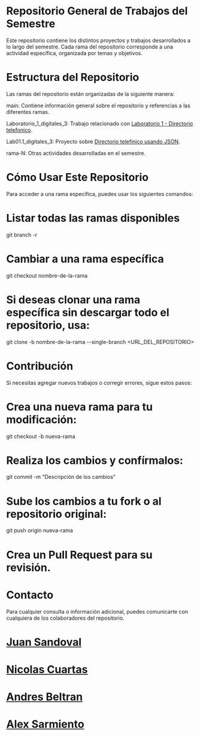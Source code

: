 # Repositorio General de Trabajos del Semestre

Este repositorio contiene los distintos proyectos y trabajos desarrollados a lo largo del semestre. Cada rama del repositorio corresponde a una actividad específica, organizada por temas y objetivos.

# Estructura del Repositorio

Las ramas del repositorio están organizadas de la siguiente manera:

main: Contiene información general sobre el repositorio y referencias a las diferentes ramas.

Laboratorio_1_digitales_3: Trabajo relacionado con [Laboratorio 1 - Directorio telefonico](https://github.com/juandsandoval8/Digitales_3_laboratorios_ECCI/tree/Laboratorio_1_digitales_3).

Lab01.1_digitales_3: Proyecto sobre [Directorio telefinico usando JSON](https://github.com/juandsandoval8/Digitales_3_laboratorios_ECCI/tree/lab01.1).

rama-N: Otras actividades desarrolladas en el semestre.

# Cómo Usar Este Repositorio

Para acceder a una rama específica, puedes usar los siguientes comandos:

# Listar todas las ramas disponibles
git branch -r

# Cambiar a una rama específica
git checkout nombre-de-la-rama

# Si deseas clonar una rama específica sin descargar todo el repositorio, usa:

git clone -b nombre-de-la-rama --single-branch <URL_DEL_REPOSITORIO>

# Contribución

Si necesitas agregar nuevos trabajos o corregir errores, sigue estos pasos:

# Crea una nueva rama para tu modificación:

git checkout -b nueva-rama

# Realiza los cambios y confírmalos:

git commit -m "Descripción de los cambios"

# Sube los cambios a tu fork o al repositorio original:

git push origin nueva-rama

# Crea un Pull Request para su revisión.

# Contacto

Para cualquier consulta o información adicional, puedes comunicarte con cualquiera de los colaboradores del repositorio.

# [Juan Sandoval](https://github.com/juandsandoval8)
# [Nicolas Cuartas](https://github.com/NicolasCuartas1)
# [Andres Beltran](https://github.com/ANDRESILLOB)
# [Alex Sarmiento](https://github.com/Alexsarmi2025) 

